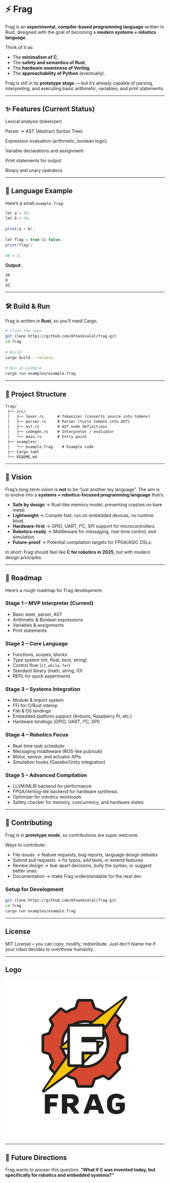 # ⚡ Frag

Frag is an **experimental, compiler-based programming language** written in Rust, designed with the goal of becoming a **modern systems + robotics language**.

Think of it as:

* The **minimalism of C**,
* The **safety and semantics of Rust**,
* The **hardware awareness of Verilog**,
* The **approachability of Python** (eventually).

Frag is still in its **prototype stage** — but it’s already capable of parsing, interpreting, and executing basic arithmetic, variables, and print statements.

---

## ✨ Features (Current Status)

Lexical analysis (tokenizer)

Parser → AST (Abstract Syntax Tree)

Expression evaluation (arithmetic, boolean logic)

Variable declarations and assignment

Print statements for output

Binary and unary operators

---

## 📖 Language Example

Here’s a small `example.frag`:

```frag
let a = 10;
let b = 20;

print(a + b);

let flag = true && false;
print(flag);

40 + 2;
```

**Output:**

```
30
0
42
```

---

## 🛠️ Build & Run

Frag is written in **Rust**, so you’ll need Cargo.

```bash
# Clone the repo
git clone https://github.com/Afnanksalal/frag.git
cd frag

# Build
cargo build --release

# Run an example
cargo run examples/example.frag
```

---

## 📂 Project Structure

```
frag/
 ├── src/
 │   ├── lexer.rs      # Tokenizer (converts source into tokens)
 │   ├── parser.rs     # Parser (turns tokens into AST)
 │   ├── ast.rs        # AST node definitions
 │   ├── codegen.rs    # Interpreter / evaluator
 │   └── main.rs       # Entry point
 ├── examples/
 │   └── example.frag    # Example code
 ├── Cargo.toml
 └── README.md
```

---

## 🎯 Vision

Frag’s long-term vision is **not** to be “just another toy language”.
The aim is to evolve into a **systems + robotics-focused programming language** that’s:

* **Safe by design** → Rust-like memory model, preventing crashes on bare metal.
* **Lightweight** → Compile fast, run on embedded devices, no runtime bloat.
* **Hardware-first** → GPIO, UART, I²C, SPI support for microcontrollers.
* **Robotics-ready** → Middleware for messaging, real-time control, and simulation.
* **Future-proof** → Potential compilation targets for FPGA/ASIC DSLs.

In short: Frag should feel like **C for robotics in 2025**, but with modern design principles.

---

## 🚀 Roadmap

Here’s a rough roadmap for Frag development:

### Stage 1 – MVP Interpreter (Current)

* Basic lexer, parser, AST
* Arithmetic & Boolean expressions
* Variables & assignments
* Print statements

### Stage 2 – Core Language

* Functions, scopes, blocks
* Type system (int, float, bool, string)
* Control flow (`if`, `while`, `for`)
* Standard library (math, string, IO)
* REPL for quick experiments

### Stage 3 – Systems Integration

* Module & import system
* FFI for C/Rust interop
* File & OS bindings
* Embedded platform support (Arduino, Raspberry Pi, etc.)
* Hardware bindings (GPIO, UART, I²C, SPI)

### Stage 4 – Robotics Focus

* Real-time task scheduler
* Messaging middleware (ROS-like pub/sub)
* Motor, sensor, and actuator APIs
* Simulation hooks (Gazebo/Unity integration)

### Stage 5 – Advanced Compilation

* LLVM/MLIR backend for performance
* FPGA/Verilog-lite backend for hardware synthesis
* Optimizer for robotics workloads
* Safety checker for memory, concurrency, and hardware states

---

## 🤝 Contributing

Frag is in **prototype mode**, so contributions are super welcome.

Ways to contribute:

* File issues → feature requests, bug reports, language design debates
* Submit pull requests → fix typos, add tests, or extend features
* Review design → tear apart decisions, bully the syntax, or suggest better ones
* Documentation → make Frag understandable for the next dev

### Setup for Development

```bash
git clone https://github.com/Afnanksalal/frag.git
cd frag
cargo run examples/example.frag
```

---

## License

MIT License – you can copy, modify, redistribute. Just don’t blame me if your robot decides to overthrow humanity.

---

## Logo

![Frag Logo](./logo.png)

---

## 🧭 Future Directions

Frag wants to answer this question:
**“What if C was invented today, but specifically for robotics and embedded systems?”**

